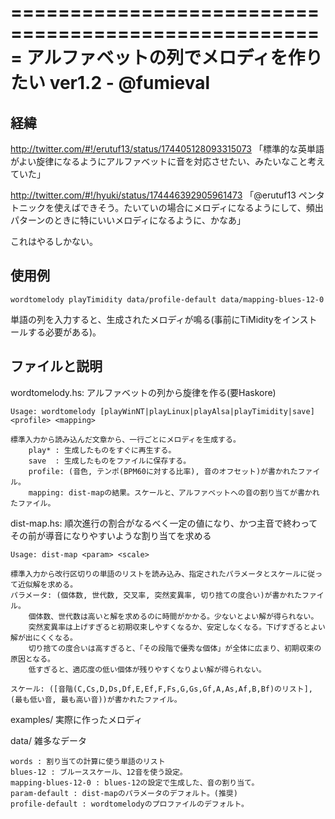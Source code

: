 =====================================================
アルファベットの列でメロディを作りたい ver1.2 - @fumieval
=====================================================

経緯
--------------------------------------------------------------------------------------------------------
http://twitter.com/#!/erutuf13/status/174405128093315073
「標準的な英単語がよい旋律になるようにアルファベットに音を対応させたい、みたいなこと考えていた」

http://twitter.com/#!/hyuki/status/174446392905961473
「@erutuf13 ペンタトニックを使えばできそう。たいていの場合にメロディになるようにして、頻出パターンのときに特にいいメロディになるように、かなあ」

これはやるしかない。

使用例
--------------------------------------------------------------------------------------------------------

    wordtomelody playTimidity data/profile-default data/mapping-blues-12-0
    
単語の列を入力すると、生成されたメロディが鳴る(事前にTiMidityをインストールする必要がある)。

ファイルと説明
--------------------------------------------------------------------------------------------------------

wordtomelody.hs: アルファベットの列から旋律を作る(要Haskore)

    Usage: wordtomelody [playWinNT|playLinux|playAlsa|playTimidity|save] <profile> <mapping>

    標準入力から読み込んだ文章から、一行ごとにメロディを生成する。
        play* : 生成したものをすぐに再生する。
        save  : 生成したものをファイルに保存する。
        profile: (音色, テンポ(BPM60に対する比率), 音のオフセット)が書かれたファイル。
        mapping: dist-mapの結果。スケールと、アルファベットへの音の割り当てが書かれたファイル。

dist-map.hs: 順次進行の割合がなるべく一定の値になり、かつ主音で終わってその前が導音になりやすいような割り当てを求める

    Usage: dist-map <param> <scale>

    標準入力から改行区切りの単語のリストを読み込み、指定されたパラメータとスケールに従って近似解を求める。
    パラメータ: (個体数, 世代数, 交叉率, 突然変異率, 切り捨ての度合い)が書かれたファイル。
        個体数、世代数は高いと解を求めるのに時間がかかる。少ないとよい解が得られない。
        突然変異率は上げすぎると初期収束しやすくなるか、安定しなくなる。下げすぎるとよい解が出にくくなる。
        切り捨ての度合いは高すぎると、「その段階で優秀な個体」が全体に広まり、初期収束の原因となる。
        低すぎると、適応度の低い個体が残りやすくなりよい解が得られない。

    スケール: ([音階(C,Cs,D,Ds,Df,E,Ef,F,Fs,G,Gs,Gf,A,As,Af,B,Bf)のリスト], (最も低い音, 最も高い音))が書かれたファイル。

examples/ 実際に作ったメロディ

data/ 雑多なデータ

    words : 割り当ての計算に使う単語のリスト
    blues-12 : ブルーススケール、12音を使う設定。
    mapping-blues-12-0 : blues-12の設定で生成した、音の割り当て。
    param-default : dist-mapのパラメータのデフォルト。(推奨)
    profile-default : wordtomelodyのプロファイルのデフォルト。
        
